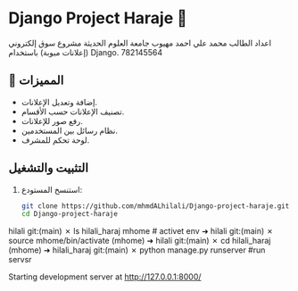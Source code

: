 # Django Project Haraje 🛒
  اعداد الطالب محمد علي احمد مهيوب 
  جامعة العلوم الحديثة
مشروع سوق إلكتروني (إعلانات مبوبة) باستخدام Django.
782145564
## 🚀 المميزات
- إضافة وتعديل الإعلانات.
- تصنيف الإعلانات حسب الأقسام.
- رفع صور للإعلانات.
- نظام رسائل بين المستخدمين.
- لوحة تحكم للمشرف.

##  التثبيت والتشغيل

1. استنسخ المستودع:
   ```bash
   git clone https://github.com/mhmdALhilali/Django-project-haraje.git
   cd Django-project-haraje


 hilali git:(main) ✗ ls
hilali_haraj  mhome # activet env
➜  hilali git:(main) ✗ source mhome/bin/activate
(mhome) ➜  hilali git:(main) ✗ cd hilali_haraj
(mhome) ➜  hilali_haraj git:(main) ✗ python manage.py runserver  #run servsr


Starting development server at http://127.0.0.1:8000/
